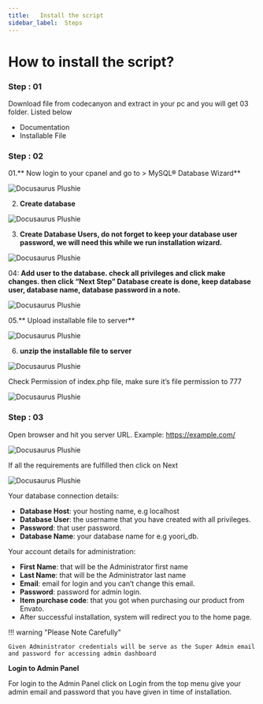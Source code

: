 ```yaml
---
title:   Install the script
sidebar_label:  Steps
---
```


# How to install the script?

### Step : 01

Download file from codecanyon and extract in your pc and you will get 03 folder. Listed below
- Documentation
- Installable File
### Step : 02

01.** Now login to your cpanel and go to > MySQL® Database Wizard**

![Docusaurus Plushie](../assets/faculty/install1.png)

02. **Create database**

![Docusaurus Plushie](../assets/faculty/install2.png)

03. **Create Database Users, do not forget to keep your database user password, we will need this while we run installation wizard.**

![Docusaurus Plushie](../assets/faculty/install3.png)

04: **Add user to the database. check all privileges and click make changes. then click “Next Step” Database create is done, keep database user, database name, database password in a note.**

![Docusaurus Plushie](../assets/faculty/install4.png)

05.** Upload installable file to server**

![Docusaurus Plushie](../assets/faculty/install5.png)

06. **unzip the installable file to server**

![Docusaurus Plushie](../assets/faculty/install6.png)

Check Permission of index.php file, make sure it’s file permission to 777

![Docusaurus Plushie](../assets/faculty/image_2022_04_04T10_22_03_677Z.png)

### Step : 03

Open browser and hit you server URL. Example: https://example.com/

![Docusaurus Plushie](../assets/faculty/faculty-installation-step1.png)

If all the requirements are fulfilled then click on Next

![Docusaurus Plushie](../assets/faculty/faculty-installation-step2.png)

Your database connection details:

- **Database Host**: your hosting name, e.g localhost
- **Database User**: the username that you have created with all privileges.
- **Password**: that user password.
- **Database Name**: your database name for e.g yoori_db.

Your account details for administration:

- **First Name**: that will be the Administrator first name
- **Last Name**: that will be the Administrator last name
- **Email**: email for login and you can’t change this email.
- **Password**: password for admin login.
- **Item purchase code**: that you got when purchasing our product from Envato.
- After successful installation, system will redirect you to the home page.

!!! warning "Please Note Carefully"

    Given Administrator credentials will be serve as the Super Admin email and password for accessing admin dashboard


**Login to Admin Panel**

For login to the Admin Panel click on Login from the top menu give your admin email and password that you have given in time of installation.
